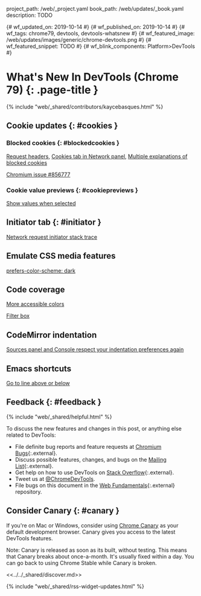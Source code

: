 project_path: /web/_project.yaml
book_path: /web/updates/_book.yaml
description: TODO

{# wf_updated_on: 2019-10-14 #}
{# wf_published_on: 2019-10-14 #}
{# wf_tags: chrome79, devtools, devtools-whatsnew #}
{# wf_featured_image: /web/updates/images/generic/chrome-devtools.png #}
{# wf_featured_snippet: TODO #}
{# wf_blink_components: Platform>DevTools #}

# What's New In DevTools (Chrome 79) {: .page-title }

{% include "web/_shared/contributors/kaycebasques.html" %}

## Cookie updates {: #cookies }

### Blocked cookies {: #blockedcookies }

[Request headers](https://chromium.googlesource.com/chromium/src/+/f82c0c2418170ac32a9764550073bc3c95dce240),
[Cookies tab in Network panel](https://chromium.googlesource.com/chromium/src/+/4f13a2518b054a7e8d218aaf3213de2e1c74ea4e),
[Multiple explanations of blocked cookies](https://chromium.googlesource.com/chromium/src/+/8a8d484654bf7cba22df22a9dc072e49bcb73327)

[Chromium issue #856777](https://crbug.com/856777)

### Cookie value previews {: #cookiepreviews }

[Show values when selected](https://chromium.googlesource.com/chromium/src/+/2c327126ab78b37dfbcedee2a8a267d2a54dadfc)

## Initiator tab {: #initiator }

[Network request initiator stack trace](https://chromium.googlesource.com/chromium/src/+/0d0cae574b458c3d4bd7f6f254f74f6f2442b710)

## Emulate CSS media features

[prefers-color-scheme: dark](https://chromium.googlesource.com/chromium/src/+/9ca30329b8ee53b2462d72772dc189385b6e2a34)

## Code coverage

[More accessible colors](https://chromium.googlesource.com/chromium/src/+/71d06de626d5e15fae7534df8fe0bb1613838aa7)

[Filter box](https://chromium.googlesource.com/chromium/src/+/59cca2c8f5fcd709360d4ba111fd2a9fca4e78f7)

## CodeMirror indentation

[Sources panel and Console respect your indentation preferences again](https://chromium.googlesource.com/chromium/src/+/d3be8efb8e3700d72b6a75e1078b54e2b17e8c15)

## Emacs shortcuts

[Go to line above or below](https://chromium.googlesource.com/chromium/src/+/0cba9023f762656df94d07f8afc1bc94bf3840f2)

## Feedback {: #feedback }

[ML]: https://groups.google.com/forum/#!forum/google-chrome-developer-tools
[WF]: https://github.com/google/webfundamentals/issues/new
[SO]: https://stackoverflow.com/questions/tagged/google-chrome-devtools

{% include "web/_shared/helpful.html" %}

To discuss the new features and changes in this post, or anything else related to DevTools:

* File definite bug reports and feature requests at [Chromium Bugs](https://crbug.com){:.external}.
* Discuss possible features, changes, and bugs on the [Mailing List][ML]{:.external}.
* Get help on how to use DevTools on [Stack Overflow][SO]{:.external}.
* Tweet us at [@ChromeDevTools](https://twitter.com/chromedevtools).
* File bugs on this document in the [Web Fundamentals][WF]{:.external} repository.

## Consider Canary {: #canary }

[canary]: https://www.google.com/chrome/browser/canary.html

If you're on Mac or Windows, consider using [Chrome Canary][canary] as your default
development browser. Canary gives you access to the latest DevTools features.

Note: Canary is released as soon as its built, without testing. This means that Canary
breaks about once-a-month. It's usually fixed within a day. You can go back to using Chrome
Stable while Canary is broken.

<<../../_shared/discover.md>>

{% include "web/_shared/rss-widget-updates.html" %}
